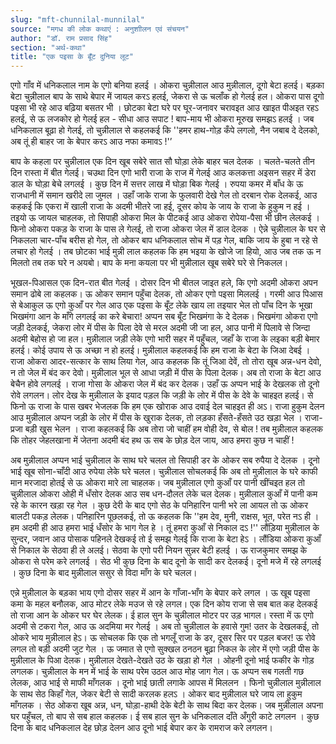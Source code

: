 ```yaml
---
slug: "mft-chunnilal-munnilal"
source: "मगध की लोक कथाएं : अनुशाीलन एवं संचयन"
author: "डॉ. राम प्रसाद सिंह"
section: "अर्थ-कथा"
title: "एक पइसा के बूँट दुनिया लूट"
---
```

एगो गाँव में धनिकलाल नाम के एगो बनिया हलई । ओकरा चुन्नीलाल आउ मुन्नीलाल, दूगो बेटा हलई। बड़का बेटा चुन्नीलाल बाप के साथे बेपार में जायल करऽ हलई, जेकरा से ऊ चलाँक हो गेलई हल। ओकरा पास दूगो पइसा भी रहे आउ बढ़िया बसतर भी । छोटका बेटा घरे पर घूर-जनावर चरावइत आउ खाइत पीअइत रहऽ हलई, से ऊ लजकोर हो गेलई हल - सीधा आउ सपाट ! बाप-माय भी ओकरा मूरुख समझऽ हलई । जब धनिकलाल बूढ़ा हो गेलई, तो चुन्नीलाल से कहलकई कि ''हमर हाथ-गोड़ कँपे लगलो, नैन जबाब दे देलको, अब तूं ही बाहर जा के बेपार करऽ आउ नफा कमावऽ !'’ 

बाप के कहला पर चुन्नीलाल एक दिन खूब सबेरे सात सौ घोड़ा लेके बाहर चल देलक । चलते-चलते तीन दिन रास्ता में बीत गेलई। चउथा दिन एगो भारी राजा के राज में गेलई आउ कलकत्ता अइसन सहर में डेरा डाल के घोड़ा बेचे लगलई । कुछ दिन में सत्तर लाख में घोड़ा बिक गेलई । रुपया कमर में बाँध के ऊ राजधानी में समान खरीदे ला जुमल । उहाँ जाके राजा के फुलवारी देखे गेल तो दरबान रोक देलकई, आउ कहकई कि एकरा में खाली राजा के अदमी भीतरे जा हई, दूसर कोय के जाय के राजा के हुकुम न हई । तइयो ऊ जायल चाहलक, तो सिपाही ओकरा मिल के पीटकई आउ ओकरा रोपेया-पैसा भी छीन लेलकई । फिनो ओकरा पकड़ के राजा के पास ले गेलई, तो राजा ओकरा जेल में डाल देलक । ऐन्ने चुन्नीलाल के घर से निकलला चार-पाँच बरीस हो गेल, तो ओकर बाप धनिकलाल सोच में पड़ गेल, बाकि जाय के हुबा न रहे से लचार हो गेलई । तब छोटका भाई मुन्नी लाल कहलक कि हम भइया के खोजे जा हियो, आउ जब तक ऊ न मिलतो तब तक घरे न अयबो। बाप के मना कयला पर भी मुन्नीलाल खूब सबेरे घरे से निकलल।

भूखल-पिआसल एक दिन-रात बीत गेलई । दोसर दिन भी बीतल जाइत हले, कि एगो अदमी ओकरा अपन समान ढोबे ला कहलक। ऊ ओकर समान पहुँचा देलक, तो ओकर एगो पइसा मिललई । गरमी आउ पिआस से बेआकुल ऊ एगो कुआँ पर गेल आउ एक पइसा के बूँट लेके खाय ला तइयार भेल तो पाँच दिन के भूखा भिखमंगा आन के माँगे लगलई का करे बेचारा! अप्पन सब बूँट भिखमंगा के दे देलक। भिखमंगा ओकरा एगो जड़ी देलकई, जेकरा लोर में पीस के पिला देवे से मरल अदमी जी जा हल, आउ पानी में पिलावे से जिन्दा अदमी बेहोस हो जा हल। 
मुन्नीलाल जड़ी लेके एगो भारी सहर में पहुँचल, जहाँ के राजा के लइका बड़ी बेमार हलई। कोई उपाय से ऊ अच्छा न हो हलई। मुन्नीलाल कहलकई कि हम राजा के बेटा के जिआ देबई । राजा ओकरा आदर-सत्कार के साथ लिया गेल, आउ कहलक कि तूं जिआ देवें, तो तोरा खूब अन्न-धन देवो, न तो जेल में बंद कर देवो। मुन्नीलाल भूल से आधा जड़ी में पीस के पिला देलक। अब तो राजा के बेटा आउ बेचैन होवे लगलई । राजा गोसा के ओकरा जेल में बंद कर देलक। उहाँ ऊ अप्पन भाई के देखलक तो दूनो रोवे लगलन। लोर देख के मुन्नीलाल के इयाद पड़ल कि जड़ी के लोर में पीस के देवे के चाहइत हलई। से फिनो ऊ राजा के पास खबर भेजलक कि हम एक खोराक आउ दवाई देल चाहइत ही अऽ। राजा हुकुम देलन आउ मुन्नीलाल अप्पन जड़ी के लोर में पीस के खुराक देलक, तो लड़का हँसते-हँसते उठ खड़ा भेल । राजा-प्रजा बड़ी खुस भेलन । राजा कहलकई कि अब तोरा जो चाहीं हम वोही देव, से बोल ! तब मुन्नीलाल कहलक कि तोहर जेहलखाना में जेतना अदमी बंद हथ ऊ सब के छोड़ देल जाय, आउ हमरा कुछ न चाहीं !
 
अब मुन्नीलाल अप्पन भाई चुन्नीलाल के साथ घरे चलल तो सिपाही डर के ओकर सब रुपैया दे देलक । दूनो भाई खूब सोना-चाँदी आउ रुपेया लेके घरे चलल। चुन्नीलाल सोचलकई कि अब तो मुन्नीलाल के घरे काफी मान मरजादा होतई से ऊ ओकरा मारे ला चाहलक। जब मुन्नीलाल एगो कुआँ पर पानी खींचइत हल तो चुन्नीलाल ओकरा ओही में धँसोर देलक आउ सब धन-दौलत लेके चल देलक। मुन्नीलाल कुआँ में पानी कम रहे के कारन खड़ा रह गेल । कुछ देरी के बाद एगो सेठ के पनिहारिन पानी भरे ला आयल तो ऊ ओकर बालटी पकड़ लेलक। पनिहारिन पूछलकई, तो ऊ कहलक कि ''हम देव, मुनी, राक्षस, भूत, परेत नऽ ही । हम अदमी ही आउ हमरा भाई धँसोर के भाग गेल हे । तूं हमरा कुआँ से निकाल दऽ !'' लौंड़िया मुन्नीलाल के सुन्दर, जवान आउ पोसाक पहिनले देखकई तो ई समझ गेलई कि राजा के बेटा हेऽ । लौंडिया ओकरा कुआँ से निकाल के सेठवा ही ले अलई। सेठवा के एगो परी नियन सुन्नर बेटी हलई । ऊ राजकुमार समझ के ओकरा से परेम करे लगलई । सेठ भी कुछ दिना के बाद दूनो के सादी कर देलकई। दूनो मजे में रहे लगलई । कुछ दिना के बाद मुन्नीलाल ससुर से विदा माँग के घरे चलल।

एन्ने मुन्नीलाल के बड़का भाय एगो दोसर सहर में आन के गाँजा-भाँग के बेपार करे लगल । ऊ खूब पइसा कमा के महल बनौलक, आउ मोटर लेके मउज से रहे लगल। एक दिन कोय राजा से सब बात कह देलकई तो राजा आन के ओकर घर घेर लेलक। ई हाल सुन के चुन्नीलाल मोटर पर उड़ भागल। रस्ता में ऊ एगो अदमी से टकरा गेल, आउ ऊ अदमिया मर गेलई । अब तो चुन्नीलाल के हवासे गुम! उतर के देखलकई, तो ओकरे भाय मुन्नीलाल हेऽ। ऊ सोचलक कि एक तो भगलूँ राजा के डर, दूसर सिर पर पड़ल बजर! ऊ रोवे लगल तो बड़ी अदमी जुट गेल । ऊ जमात से एगो सुक्खल ठनठन बूढ़ा निकल के लोर में एगो जड़ी पीस के मुन्नीलाल के पिआ देलक। मुन्नीलाल देखते-देखते उठ के खड़ा हो गेल । ओहनी दूनो भाई फकीर के गोड़ लगलक। चुन्नीलाल के मन में भाई के साथ परेम उठल आउ मोह जाग गेल। ऊ अप्पन सब गलती गछ लेलक, आउ भाई से माफी माँगलक । दूनो भाई छाती लगाके आपस में मिललन । फिनो चुन्नीलाल मुन्नीलाल के साथ सेठ किहाँ गेल, जेकर बेटी से सादी करलक हलऽ । ओकर बाद मुन्नीलाल घरे जाय ला हुकुम माँगलक । सेठ ओकरा खूब अन्न, धन, घोड़ा-हाथी देके बेटी के साथ बिदा कर देलक। जब मुन्नीलाल अपना घर पहुँचल, तो बाप से सब हाल कहलक। ई सब हाल सुन के धनिकलाल दाँते अँगुरी काटे लगलन । कुछ दिना के बाद धनिकलाल देह छोड़ देलन आउ दूनो भाई बेपार कर के रामराज करे लगलन। 